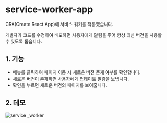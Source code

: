 # service-worker-app
CRA(Create React App)에 서비스 워커를 적용했습니다.

개발자가 코드를 수정하여 배포하면 사용자에게 알림을 주어 항상 최신 버전을 사용할 수 있도록 돕습니다.

## 1. 기능
* 메뉴를 클릭하여 페이지 이동 시 새로운 버전 존재 여부를 확인합니다.
* 새로운 버전이 존재하면 사용자에게 업데이트 알람을 보냅니다.
* 확인을 누르면 새로운 버전의 페이지를 보여줍니다.


## 2. 데모
![service _worker](https://user-images.githubusercontent.com/37136770/218234575-c71b2764-f26a-4502-a664-51d3b1b2bc34.gif)

